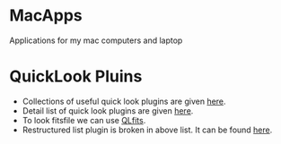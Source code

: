 # MacApps
Applications for my mac computers and laptop

# QuickLook Pluins
- Collections of useful quick look plugins are given [here](https://github.com/sindresorhus/quick-look-plugins).
- Detail list of quick look plugins are given [here](http://www.quicklookplugins.com/).
- To look fitsfile we can use [QLfits](https://github.com/onekiloparsec/QLFits).
- Restructured list plugin is broken in above list. It can be found [here](https://github.com/cluther/qlrest).
